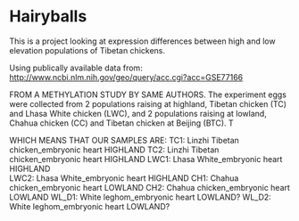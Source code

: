 # Hairyballs

This is a project looking at expression differences between high and low elevation populations of Tibetan chickens.

Using publically available data from: http://www.ncbi.nlm.nih.gov/geo/query/acc.cgi?acc=GSE77166

FROM A METHYLATION STUDY BY SAME AUTHORS.
The experiment eggs were collected from 2 populations raising at highland, Tibetan chicken (TC) and Lhasa White chicken (LWC), and 2 populations raising at lowland, Chahua chicken (CC) and Tibetan chicken at Beijing (BTC). T

WHICH MEANS THAT OUR SAMPLES ARE:
TC1: Linzhi Tibetan chicken_embryonic heart 		HIGHLAND
TC2: Linzhi Tibetan chicken_embryonic heart		HIGHLAND
LWC1: Lhasa White_embryonic heart    		     HIGHLAND	
LWC2: Lhasa White_embryonic heart			HIGHLAND
CH1: Chahua chicken_embryonic heart			LOWLAND
CH2: Chahua chicken_embryonic heart			LOWLAND
WL_D1: White leghom_embryonic heart			LOWLAND?
WL_D2: White leghom_embryonic heart			LOWLAND?
